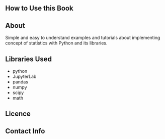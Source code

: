 ## How to Use this Book

## About 
Simple and easy to understand examples and tutorials about implementing concept of statistics with Python and its libraries.

## Libraries Used 
- python
- JupyterLab
- pandas
- numpy
- scipy
- math

## Licence

## Contact Info
